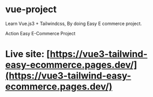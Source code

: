 # vue-project

Learn Vue.js3 + Tailwindcss, By doing Easy E commerce project. 

Action Easy E-Commerce Project

# Live site: [https://vue3-tailwind-easy-ecommerce.pages.dev/](https://vue3-tailwind-easy-ecommerce.pages.dev/)

